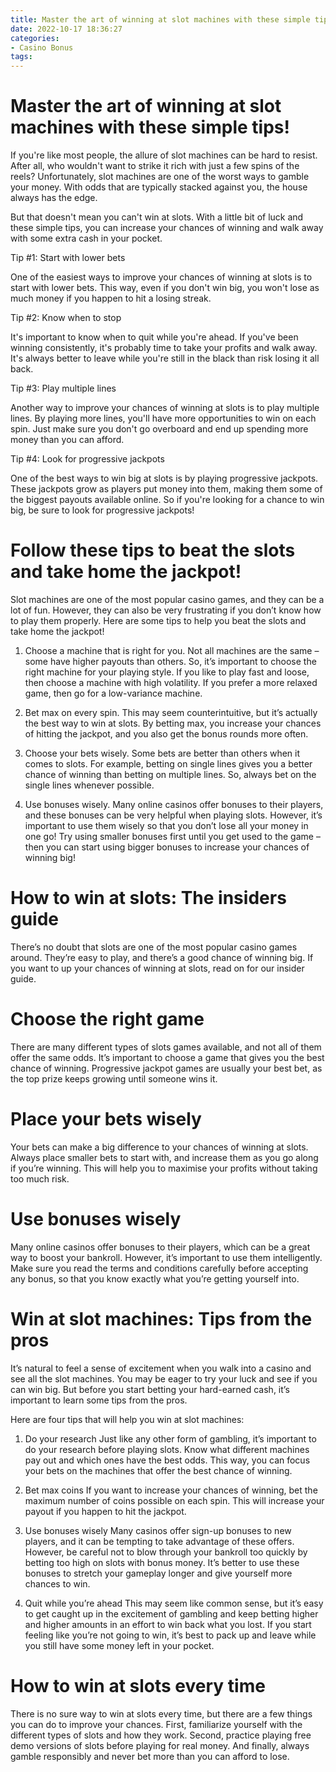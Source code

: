 ```yaml
---
title: Master the art of winning at slot machines with these simple tips!
date: 2022-10-17 18:36:27
categories:
- Casino Bonus
tags:
---
```



#  Master the art of winning at slot machines with these simple tips!

If you're like most people, the allure of slot machines can be hard to resist. After all, who wouldn't want to strike it rich with just a few spins of the reels? Unfortunately, slot machines are one of the worst ways to gamble your money. With odds that are typically stacked against you, the house always has the edge.

But that doesn't mean you can't win at slots. With a little bit of luck and these simple tips, you can increase your chances of winning and walk away with some extra cash in your pocket.

Tip #1: Start with lower bets

One of the easiest ways to improve your chances of winning at slots is to start with lower bets. This way, even if you don't win big, you won't lose as much money if you happen to hit a losing streak.

Tip #2: Know when to stop

It's important to know when to quit while you're ahead. If you've been winning consistently, it's probably time to take your profits and walk away. It's always better to leave while you're still in the black than risk losing it all back.

Tip #3: Play multiple lines

Another way to improve your chances of winning at slots is to play multiple lines. By playing more lines, you'll have more opportunities to win on each spin. Just make sure you don't go overboard and end up spending more money than you can afford.

Tip #4: Look for progressive jackpots

One of the best ways to win big at slots is by playing progressive jackpots. These jackpots grow as players put money into them, making them some of the biggest payouts available online. So if you're looking for a chance to win big, be sure to look for progressive jackpots!

#  Follow these tips to beat the slots and take home the jackpot!

Slot machines are one of the most popular casino games, and they can be a lot of fun. However, they can also be very frustrating if you don’t know how to play them properly. Here are some tips to help you beat the slots and take home the jackpot!

1. Choose a machine that is right for you. Not all machines are the same – some have higher payouts than others. So, it’s important to choose the right machine for your playing style. If you like to play fast and loose, then choose a machine with high volatility. If you prefer a more relaxed game, then go for a low-variance machine.

2. Bet max on every spin. This may seem counterintuitive, but it’s actually the best way to win at slots. By betting max, you increase your chances of hitting the jackpot, and you also get the bonus rounds more often.

3. Choose your bets wisely. Some bets are better than others when it comes to slots. For example, betting on single lines gives you a better chance of winning than betting on multiple lines. So, always bet on the single lines whenever possible.

4. Use bonuses wisely. Many online casinos offer bonuses to their players, and these bonuses can be very helpful when playing slots. However, it’s important to use them wisely so that you don’t lose all your money in one go! Try using smaller bonuses first until you get used to the game – then you can start using bigger bonuses to increase your chances of winning big!

#  How to win at slots: The insiders guide 

There’s no doubt that slots are one of the most popular casino games around. They’re easy to play, and there’s a good chance of winning big. If you want to up your chances of winning at slots, read on for our insider guide.

# Choose the right game 
There are many different types of slots games available, and not all of them offer the same odds. It’s important to choose a game that gives you the best chance of winning. Progressive jackpot games are usually your best bet, as the top prize keeps growing until someone wins it.

# Place your bets wisely 
Your bets can make a big difference to your chances of winning at slots. Always place smaller bets to start with, and increase them as you go along if you’re winning. This will help you to maximise your profits without taking too much risk.

# Use bonuses wisely 
Many online casinos offer bonuses to their players, which can be a great way to boost your bankroll. However, it’s important to use them intelligently. Make sure you read the terms and conditions carefully before accepting any bonus, so that you know exactly what you’re getting yourself into.

#  Win at slot machines: Tips from the pros 

It’s natural to feel a sense of excitement when you walk into a casino and see all the slot machines. You may be eager to try your luck and see if you can win big. But before you start betting your hard-earned cash, it’s important to learn some tips from the pros.

Here are four tips that will help you win at slot machines: 

1) Do your research
Just like any other form of gambling, it’s important to do your research before playing slots. Know what different machines pay out and which ones have the best odds. This way, you can focus your bets on the machines that offer the best chance of winning.

2) Bet max coins
If you want to increase your chances of winning, bet the maximum number of coins possible on each spin. This will increase your payout if you happen to hit the jackpot.

3) Use bonuses wisely
Many casinos offer sign-up bonuses to new players, and it can be tempting to take advantage of these offers. However, be careful not to blow through your bankroll too quickly by betting too high on slots with bonus money. It’s better to use these bonuses to stretch your gameplay longer and give yourself more chances to win.

4) Quit while you’re ahead
This may seem like common sense, but it’s easy to get caught up in the excitement of gambling and keep betting higher and higher amounts in an effort to win back what you lost. If you start feeling like you’re not going to win, it’s best to pack up and leave while you still have some money left in your pocket.

#  How to win at slots every time

There is no sure way to win at slots every time, but there are a few things you can do to improve your chances. First, familiarize yourself with the different types of slots and how they work. Second, practice playing free demo versions of slots before playing for real money. And finally, always gamble responsibly and never bet more than you can afford to lose.